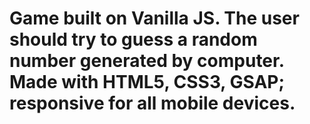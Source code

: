 # Game built on Vanilla JS. The user should try to guess a random number generated by computer. Made with HTML5, CSS3, GSAP; responsive for all mobile devices.

